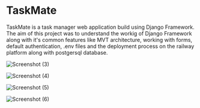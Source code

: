# TaskMate
TaskMate is a task manager web application build using Django Framework. The aim of this project was to understand the workig of Django Framework along with it's common features like MVT architecture, working with forms, default authentication, .env files and the deployment process on the railway platform along with postgersql database.


![Screenshot (3)](https://user-images.githubusercontent.com/78583910/229988899-26f73e85-4d8f-4e11-bb97-83c1b7bef3a7.png) <br>


![Screenshot (4)](https://user-images.githubusercontent.com/78583910/229989026-5de14404-b420-40fd-bf41-821971c7f6fc.png)<br>


![Screenshot (5)](https://user-images.githubusercontent.com/78583910/229989070-c520fe21-1d3d-4954-90bd-13dea991f656.png)<br/>


![Screenshot (6)](https://user-images.githubusercontent.com/78583910/229989107-be3ac794-2ddd-486d-8080-5aafb3ca4de2.png)<br/>
